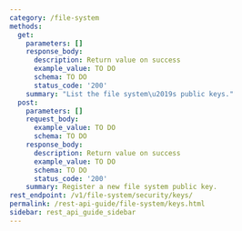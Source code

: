```yaml
---
category: /file-system
methods:
  get:
    parameters: []
    response_body:
      description: Return value on success
      example_value: TO DO
      schema: TO DO
      status_code: '200'
    summary: "List the file system\u2019s public keys."
  post:
    parameters: []
    request_body:
      example_value: TO DO
      schema: TO DO
    response_body:
      description: Return value on success
      example_value: TO DO
      schema: TO DO
      status_code: '200'
    summary: Register a new file system public key.
rest_endpoint: /v1/file-system/security/keys/
permalink: /rest-api-guide/file-system/keys.html
sidebar: rest_api_guide_sidebar
---
```

